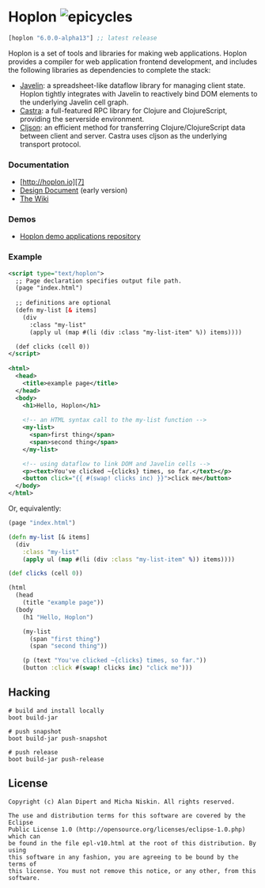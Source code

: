 # Hoplon ![epicycles][11]

[](dependency)
```clojure
[hoplon "6.0.0-alpha13"] ;; latest release
```
[](/dependency)

Hoplon is a set of tools and libraries for making web applications. Hoplon
provides a compiler for web application frontend development, and includes
the following libraries as dependencies to complete the stack:

* [Javelin][1]: a spreadsheet-like dataflow library for managing client
  state. Hoplon tightly integrates with Javelin to reactively bind DOM
  elements to the underlying Javelin cell graph.
* [Castra][2]: a full-featured RPC library for Clojure and
  ClojureScript, providing the serverside environment.
* [Cljson][3]: an efficient method for transferring Clojure/ClojureScript
  data between client and server. Castra uses cljson as the underlying
  transport protocol.

### Documentation

* [http://hoplon.io][7]
* [Design Document][6] (early version)
* [The Wiki](https://github.com/hoplon/hoplon/wiki)

### Demos

* [Hoplon demo applications repository][5]

### Example

```xml
<script type="text/hoplon">
  ;; Page declaration specifies output file path.
  (page "index.html")
  
  ;; definitions are optional
  (defn my-list [& items]
    (div
      :class "my-list"
      (apply ul (map #(li (div :class "my-list-item" %)) items))))

  (def clicks (cell 0))
</script>
    
<html>
  <head>
    <title>example page</title>
  </head>
  <body>
    <h1>Hello, Hoplon</h1>
    
    <!-- an HTML syntax call to the my-list function -->
    <my-list>
      <span>first thing</span>
      <span>second thing</span>
    </my-list>

    <!-- using dataflow to link DOM and Javelin cells -->
    <p><text>You've clicked ~{clicks} times, so far.</text></p>
    <button click="{{ #(swap! clicks inc) }}">click me</button>
  </body>
</html>
```

Or, equivalently:

```clojure
(page "index.html")

(defn my-list [& items]
  (div
    :class "my-list"
    (apply ul (map #(li (div :class "my-list-item" %)) items))))

(def clicks (cell 0))

(html
  (head
    (title "example page"))
  (body
    (h1 "Hello, Hoplon")

    (my-list
      (span "first thing")
      (span "second thing"))

    (p (text "You've clicked ~{clicks} times, so far."))
    (button :click #(swap! clicks inc) "click me")))
```

## Hacking

```
# build and install locally
boot build-jar
```
```
# push snapshot
boot build-jar push-snapshot
```
```
# push release
boot build-jar push-release
```

## License

```
Copyright (c) Alan Dipert and Micha Niskin. All rights reserved.

The use and distribution terms for this software are covered by the Eclipse
Public License 1.0 (http://opensource.org/licenses/eclipse-1.0.php) which can
be found in the file epl-v10.html at the root of this distribution. By using
this software in any fashion, you are agreeing to be bound by the terms of
this license. You must not remove this notice, or any other, from this software.
```

[1]: https://github.com/tailrecursion/javelin
[2]: https://github.com/tailrecursion/castra
[3]: https://github.com/tailrecursion/cljson
[4]: https://clojars.org/tailrecursion/hoplon
[5]: https://github.com/tailrecursion/hoplon-demos
[6]: Design.md
[7]: http://hoplon.io/
[8]: https://clojars.org/tailrecursion/hoplon/latest-version.svg?bustcache=2
[9]: http://tailrecursion.github.io/hoplon/
[10]: http://en.wikipedia.org/wiki/Deferent_and_epicycle
[11]: http://img.shields.io/badge/epicycles-0-green.svg?cache=1
[12]: https://badge.waffle.io/tailrecursion/hoplon.png?label=ready&title=Ready
[13]: https://waffle.io/tailrecursion/hoplon
